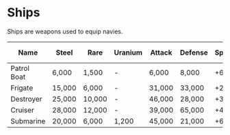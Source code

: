 # Ships

Ships are weapons used to equip navies.

| Name        | Steel  | Rare  | Uranium | Attack | Defense | Speed | Escort (km) | Crew | Fuel | Gold  | Level 0 MaxStock | Level 20 MaxStock |
|-------------|--------|-------|---------|--------|---------|-------|-------------|------|------|-------|------------------|-------------------|
| Patrol Boat | 6,000  | 1,500 | -       | 6,000  | 8,000   | +60%  | 100         | 50   | 90   | 1,000 | 5                | 50                |
| Frigate     | 15,000 | 6,000 | -       | 31,000 | 33,000  | +28%  | 600         | 200  | 230  | 6,000 | 1                | 15                |
| Destroyer   | 25,000 | 10,000| -       | 46,000 | 28,000  | +36%  | 550         | 250  | 260  | 12,000| 1                | 10                |
| Cruiser     | 28,000 | 12,000| -       | 39,000 | 65,000  | +45%  | 700         | 350  | 280  | 15,000| 1                | 5                 |
| Submarine   | 20,000 | 6,000 | 1,200   | 45,000 | 21,000  | +65%  | 500         | 250  | 0    | 10,000| 1                | 5                 |


